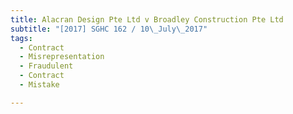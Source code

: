 ```yaml
---
title: Alacran Design Pte Ltd v Broadley Construction Pte Ltd 
subtitle: "[2017] SGHC 162 / 10\_July\_2017"
tags:
  - Contract
  - Misrepresentation
  - Fraudulent
  - Contract
  - Mistake

---
```


